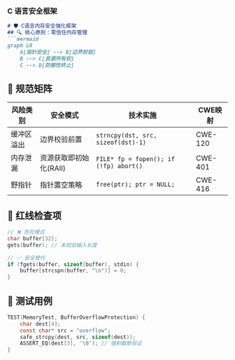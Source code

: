 ### **C 语言安全框架**
```markdown
# 🛡️ C语言内存安全强化框架
## 🔍 核心原则：零信任内存管理
```mermaid
graph LR
    A[指针安全] --> B[边界校验]
    B --> C[资源所有权]
    C --> D[防御性终止]
```

## 📜 规范矩阵
| 风险类别       | 安全模式                    | 技术实施                          | CWE映射   |
|----------------|----------------------------|-----------------------------------|-----------|
| 缓冲区溢出     | 边界校验前置               | `strncpy(dst, src, sizeof(dst)-1)`| CWE-120   |
| 内存泄漏       | 资源获取即初始化(RAII)     | `FILE* fp = fopen(); if (!fp) abort()` | CWE-401   |
| 野指针         | 指针置空策略               | `free(ptr); ptr = NULL;`          | CWE-416   |

## 🚨 红线检查项
```c
// ❌ 危险模式
char buffer[32];
gets(buffer); // 未校验输入长度

// ✅ 安全替代
if (fgets(buffer, sizeof(buffer), stdin) {
    buffer[strcspn(buffer, "\n")] = 0;
}
```

## 🧪 测试用例
```c
TEST(MemoryTest, BufferOverflowProtection) {
    char dest[4];
    const char* src = "overflow";
    safe_strcpy(dest, src, sizeof(dest));
    ASSERT_EQ(dest[3], '\0'); // 强制截断验证
}
```

